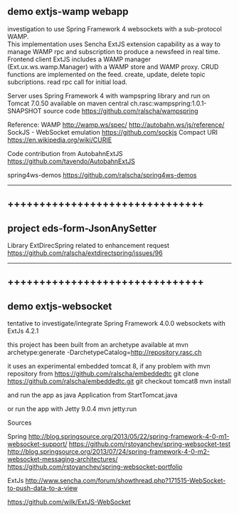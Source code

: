 ## demo extjs-wamp webapp

investigation to use Spring Framework 4 websockets with a sub-protocol WAMP.  
This implementation uses Sencha ExtJS extension capability as a way to manage WAMP rpc and subscription to produce a newsfeed in real time.
Frontend client ExtJS includes a WAMP manager (Ext.ux.ws.wamp.Manager) with a WAMP store and WAMP proxy.
CRUD functions are implemented on the feed.
create, update, delete topic subcriptions.
read rpc call for initial load.

Server uses Spring Framework 4 with wampspring library and run on Tomcat 7.0.50
	available on maven central ch.rasc:wampspring:1.0.1-SNAPSHOT
source code
	https://github.com/ralscha/wampspring

Reference:
WAMP
	http://wamp.ws/spec/
	http://autobahn.ws/js/reference/
SockJS - WebSocket emulation
	https://github.com/sockjs
Compact URI
	https://en.wikipedia.org/wiki/CURIE

Code contribution from
AutobahnExtJS 
	https://github.com/tavendo/AutobahnExtJS

spring4ws-demos 
	https://github.com/ralscha/spring4ws-demos

-------------------------------
+++++++++++++++++++++++++++++++
-------------------------------

## project eds-form-JsonAnySetter

Library ExtDirecSpring
related to enhancement request https://github.com/ralscha/extdirectspring/issues/96


-------------------------------
+++++++++++++++++++++++++++++++
-------------------------------
## demo extjs-websocket

tentative to investigate/integrate 
Spring Framework 4.0.0 websockets with ExtJs 4.2.1

this project has been built from an archetype available at
mvn archetype:generate -DarchetypeCatalog=http://repository.rasc.ch

it uses an experimental embedded tomcat 8, if any problem with mvn repository 
from https://github.com/ralscha/embeddedtc
git clone https://github.com/ralscha/embeddedtc.git
git checkout tomcat8
mvn install

and run the app as java Application from StartTomcat.java

or run the app with Jetty 9.0.4
mvn jetty:run


Sources

Spring
http://blog.springsource.org/2013/05/22/spring-framework-4-0-m1-websocket-support/
https://github.com/rstoyanchev/spring-websocket-test
http://blog.springsource.org/2013/07/24/spring-framework-4-0-m2-websocket-messaging-architectures/
https://github.com/rstoyanchev/spring-websocket-portfolio

ExtJs
http://www.sencha.com/forum/showthread.php?171515-WebSocket-to-push-data-to-a-view

https://github.com/wilk/ExtJS-WebSocket

